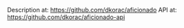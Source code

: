 Description at: https://github.com/dkorac/aficionado
API at: https://github.com/dkorac/aficionado-api
